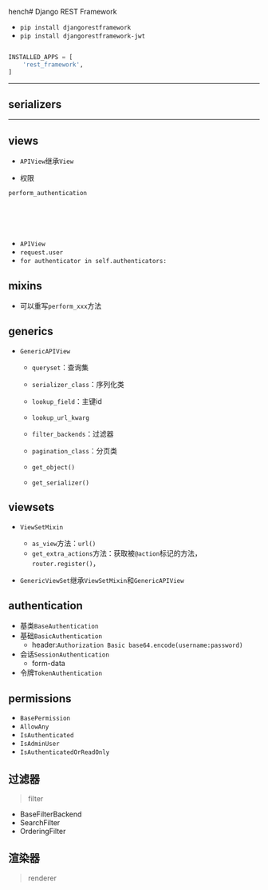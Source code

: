 hench# Django REST Framework


- `pip install djangorestframework`
- `pip install djangorestframework-jwt`


```py

INSTALLED_APPS = [
    'rest_framework',
]

```



---


## serializers


---
## views
- `APIView`继承`View`

- 权限

```py
perform_authentication







```
- `APIView`
- `request.user`
- `for authenticator in self.authenticators:`


## mixins
- 可以重写`perform_xxx`方法

## generics

- `GenericAPIView`
    - `queryset`：查询集
    - `serializer_class`：序列化类
    - `lookup_field`：主键id
    - `lookup_url_kwarg`
    - `filter_backends`：过滤器
    - `pagination_class`：分页类

    - `get_object()`
    - `get_serializer()`


## viewsets

- `ViewSetMixin`
    - `as_view`方法：`url()`
    - `get_extra_actions`方法：获取被`@action`标记的方法，`router.register()`，

- `GenericViewSet`继承`ViewSetMixin`和`GenericAPIView`


## authentication
- 基类`BaseAuthentication`
- 基础`BasicAuthentication`
    - header:`Authorization Basic base64.encode(username:password)`
- 会话`SessionAuthentication`
    - form-data
- 令牌`TokenAuthentication`


## permissions 

- `BasePermission`
- `AllowAny`
- `IsAuthenticated`
- `IsAdminUser`
- `IsAuthenticatedOrReadOnly`



## 过滤器
> filter
- BaseFilterBackend
- SearchFilter
- OrderingFilter



## 渲染器
> renderer